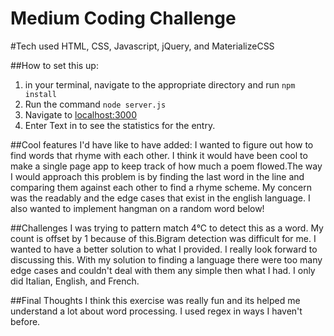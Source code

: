 
Medium Coding Challenge
==
#Tech used
HTML, CSS, Javascript, jQuery, and MaterializeCSS

##How to set this up:
1. in your terminal, navigate to the appropriate directory and run `npm install`
2. Run the command `node server.js`
3. Navigate to [localhost:3000](http://localhost:3000)
4. Enter Text in to see the statistics for the entry.

##Cool features I'd have like to have added:
I wanted to figure out how to find words that rhyme with each other. I think it would have been cool to make a single page app to keep track of how much a poem flowed.The way I would approach this problem is by finding the last word in the line and comparing them against each other to find a rhyme scheme. My concern was the readably and the edge cases that exist in the english language. I also wanted to implement hangman on a random word below!

##Challenges
I was trying to pattern match 4°C to detect this as a word. My count is offset by 1 because of this.Bigram detection was difficult for me. I wanted to have a better solution to what I provided. I really look forward to discussing this. With my solution to finding a language there were too many edge cases and couldn't deal with them any simple then what I had. I only did Italian, English, and French.

##Final Thoughts
 I think this exercise was really fun and its helped me understand a lot about word processing. I used regex in ways I haven't before.
